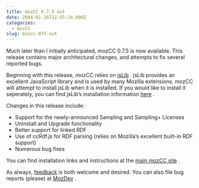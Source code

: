 ```yaml
---
title: mozCC 0.7.5 out
date: 2004-01-26T12:55:24.000Z
categories:
  - mozCC
slug: mozcc-075-out
---
```

Much later than I initially anticipated, mozCC 0.7.5 is now available. This release contains major architectural changes, and attempts to fix several reported bugs.

Beginning with this release, mozCC relies on [jsLib][1] . jsLib provides an excellent JavaScript library and is used by many Mozilla extensions. mozCC will attempt to install jsLib when it is installed. If you would like to install it seperately, you can find jsLib’s installation information [here][2] .

Changes in this release include:

<ul class="simple">
  <li>
    Support for the newly-announced Sampling and Sampling+ Licenses
  </li>
  <li>
    Uninstall and Upgrade functionality
  </li>
  <li>
    Better support for linked RDF
  </li>
  <li>
    Use of ccRdf.js for RDF parsing (relies on Mozilla’s excellent built-in RDF support)
  </li>
  <li>
    Numerous bug fixes
  </li>
</ul>

You can find installation links and instructions at the [main mozCC site][3] .

As always, [feedback][4]  is both welcome and desired. You can also file bug reports (please) at [MozDev][5] .



 [1]: http://jslib.mozdev.org
 [2]: http://jslib.mozdev.org/installation.html
 [3]: http://www.yergler.net/projects/mozcc/install.html
 [4]: http://yergler.net/projects/mozcc/contact.html
 [5]: http://mozcc.mozdev.org/bugs.html
